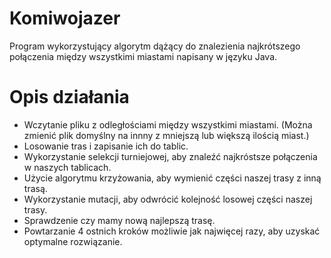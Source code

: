 # Komiwojazer

Program wykorzystujący algorytm dążący do znalezienia najkrótszego połączenia między wszystkimi miastami napisany w języku Java.

# Opis działania

 - Wczytanie pliku z odległościami między wszystkimi miastami. (Można zmienić plik domyślny na innny z mniejszą lub większą ilością miast.)
 - Losowanie tras i zapisanie ich do tablic.
 - Wykorzystanie selekcji turniejowej, aby znaleźć najkróstsze połączenia w naszych tablicach.
 - Użycie algorytmu krzyżowania, aby wymienić części naszej trasy z inną trasą.
 - Wykorzystanie mutacji, aby odwrócić kolejność losowej części naszej trasy.
 - Sprawdzenie czy mamy nową najlepszą trasę.
 - Powtarzanie 4 ostnich kroków możliwie jak najwięcej razy, aby uzyskać optymalne rozwiązanie.
